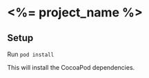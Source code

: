 # <%= project_name %> #

## Setup ##

Run `pod install`

This will install the CocoaPod dependencies.